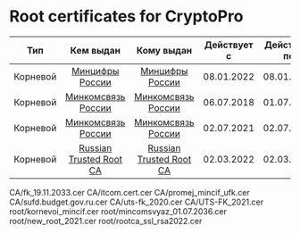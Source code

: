 # Root certificates for CryptoPro

Тип|Кем выдан|Кому выдан|Действует с|Действует по
:---:|:---:|:---:|:---:|:---:
Корневой|[Минцифры России](root/kornevoi_mincif.cer)|[Минцифры России](root/kornevoi_mincif.cer)|08.01.2022|08.01.2040
Корневой|[Минкомсвязь России](root/mincomsvyaz_01.07.2036.cer)|[Минкомсвязь России](root/mincomsvyaz_01.07.2036.cer)|06.07.2018|01.07.2036
Корневой|[Минкомсвязь России](root/new_root_2021.cer)|[Минкомсвязь России](root/new_root_2021.cer)|02.07.2021|02.07.2039
Корневой|[Russian Trusted Root CA](root/rootca_ssl_rsa2022.cer)|[Russian Trusted Root CA](root/rootca_ssl_rsa2022.cer)|02.03.2022|02.03.2022

CA/fk_19.11.2033.cer
CA/itcom.cert.cer
CA/promej_mincif_ufk.cer
CA/sufd.budget.gov.ru.cer
CA/uts-fk_2020.cer
CA/UTS-FK_2021.cer
root/kornevoi_mincif.cer
root/mincomsvyaz_01.07.2036.cer
root/new_root_2021.cer
root/rootca_ssl_rsa2022.cer
